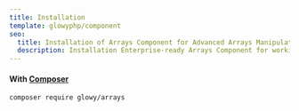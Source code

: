 ```yaml
---
title: Installation
template: glowyphp/component
seo:
  title: Installation of Arrays Component for Advanced Arrays Manipulations
  description: Installation Enterprise-ready Arrays Component for working with arrays, allowing you to chain multiple arrays operations together using a more readable syntax compared to traditional PHP arrays functions
---
```


#### With [Composer](https://getcomposer.org)

```
composer require glowy/arrays
```
